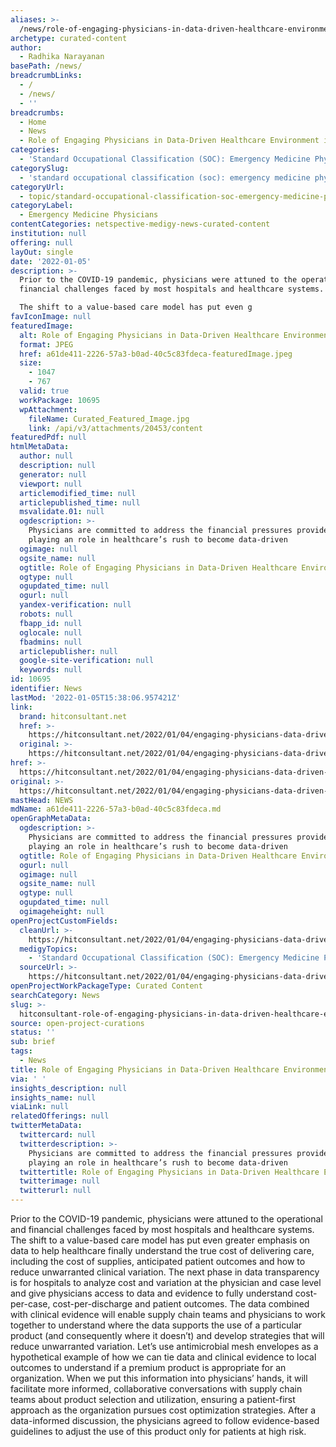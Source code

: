 ```yaml
---
aliases: >-
  /news/role-of-engaging-physicians-in-data-driven-healthcare-environment-in-2022
archetype: curated-content
author:
  - Radhika Narayanan
basePath: /news/
breadcrumbLinks:
  - /
  - /news/
  - ''
breadcrumbs:
  - Home
  - News
  - Role of Engaging Physicians in Data-Driven Healthcare Environment in 2022
categories:
  - 'Standard Occupational Classification (SOC): Emergency Medicine Physicians'
categorySlug:
  - 'standard occupational classification (soc): emergency medicine physicians'
categoryUrl:
  - topic/standard-occupational-classification-soc-emergency-medicine-physicians
categoryLabel:
  - Emergency Medicine Physicians
contentCategories: netspective-medigy-news-curated-content
institution: null
offering: null
layOut: single
date: '2022-01-05'
description: >-
  Prior to the COVID-19 pandemic, physicians were attuned to the operational and
  financial challenges faced by most hospitals and healthcare systems.

  The shift to a value-based care model has put even g
favIconImage: null
featuredImage:
  alt: Role of Engaging Physicians in Data-Driven Healthcare Environment in 2022
  format: JPEG
  href: a61de411-2226-57a3-b0ad-40c5c83fdeca-featuredImage.jpeg
  size:
    - 1047
    - 767
  valid: true
  workPackage: 10695
  wpAttachment:
    fileName: Curated_Featured_Image.jpg
    link: /api/v3/attachments/20453/content
featuredPdf: null
htmlMetaData:
  author: null
  description: null
  generator: null
  viewport: null
  articlemodified_time: null
  articlepublished_time: null
  msvalidate.01: null
  ogdescription: >-
    Physicians are committed to address the financial pressures providers face,
    playing an role in healthcare’s rush to become data-driven
  ogimage: null
  ogsite_name: null
  ogtitle: Role of Engaging Physicians in Data-Driven Healthcare Environment in 2022
  ogtype: null
  ogupdated_time: null
  ogurl: null
  yandex-verification: null
  robots: null
  fbapp_id: null
  oglocale: null
  fbadmins: null
  articlepublisher: null
  google-site-verification: null
  keywords: null
id: 10695
identifier: News
lastMod: '2022-01-05T15:38:06.957421Z'
link:
  brand: hitconsultant.net
  href: >-
    https://hitconsultant.net/2022/01/04/engaging-physicians-data-driven-healthcare-2022/#.YdW56mjP1PY
  original: >-
    https://hitconsultant.net/2022/01/04/engaging-physicians-data-driven-healthcare-2022/#.YdW56mjP1PY
href: >-
  https://hitconsultant.net/2022/01/04/engaging-physicians-data-driven-healthcare-2022/#.YdW56mjP1PY
original: >-
  https://hitconsultant.net/2022/01/04/engaging-physicians-data-driven-healthcare-2022/#.YdW56mjP1PY
mastHead: NEWS
mdName: a61de411-2226-57a3-b0ad-40c5c83fdeca.md
openGraphMetaData:
  ogdescription: >-
    Physicians are committed to address the financial pressures providers face,
    playing an role in healthcare’s rush to become data-driven
  ogtitle: Role of Engaging Physicians in Data-Driven Healthcare Environment in 2022
  ogurl: null
  ogimage: null
  ogsite_name: null
  ogtype: null
  ogupdated_time: null
  ogimageheight: null
openProjectCustomFields:
  cleanUrl: >-
    https://hitconsultant.net/2022/01/04/engaging-physicians-data-driven-healthcare-2022/#.YdW56mjP1PY
  medigyTopics:
    - 'Standard Occupational Classification (SOC): Emergency Medicine Physicians'
  sourceUrl: >-
    https://hitconsultant.net/2022/01/04/engaging-physicians-data-driven-healthcare-2022/#.YdW56mjP1PY
openProjectWorkPackageType: Curated Content
searchCategory: News
slug: >-
  hitconsultant-role-of-engaging-physicians-in-data-driven-healthcare-environment-in-2022
source: open-project-curations
status: ''
sub: brief
tags:
  - News
title: Role of Engaging Physicians in Data-Driven Healthcare Environment in 2022
via: ' '
insights_description: null
insights_name: null
viaLink: null
relatedOfferings: null
twitterMetaData:
  twittercard: null
  twitterdescription: >-
    Physicians are committed to address the financial pressures providers face,
    playing an role in healthcare’s rush to become data-driven
  twittertitle: Role of Engaging Physicians in Data-Driven Healthcare Environment in 2022
  twitterimage: null
  twitterurl: null
---
```

<p>Prior to the COVID-19 pandemic, physicians were attuned to the operational and financial challenges faced by most hospitals and healthcare systems.
The shift to a value-based care model has put even greater emphasis on data to help healthcare finally understand the true cost of delivering care, including the cost of supplies, anticipated patient outcomes and how to reduce unwarranted clinical variation.
The next phase in data transparency is for hospitals to analyze cost and variation at the physician and case level and give physicians access to data and evidence to fully understand cost-per-case, cost-per-discharge and patient outcomes.
The data combined with clinical evidence will enable supply chain teams and physicians to work together to understand where the data supports the use of a particular product (and consequently where it doesn’t) and develop strategies that will reduce unwarranted variation.
Let’s use antimicrobial mesh envelopes as a hypothetical example of how we can tie data and clinical evidence to local outcomes to understand if a premium product is appropriate for an organization.
When we put this information into physicians’ hands, it will facilitate more informed, collaborative conversations with supply chain teams about product selection and utilization, ensuring a patient-first approach as the organization pursues cost optimization strategies.
After a data-informed discussion, the physicians agreed to follow evidence-based guidelines to adjust the use of this product only for patients at high risk.</p>